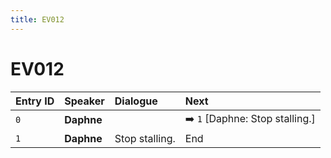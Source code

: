 ```yaml
---
title: EV012
---
```


# EV012


| Entry ID | Speaker | Dialogue | Next |
| :------- | :------ | :------- | :------------ |
| `0` | **Daphne** |  | ➡️ `1` \[Daphne: Stop stalling\.\] |
| `1` | **Daphne** | Stop stalling\. | End |
